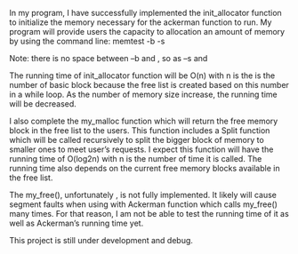 In my program, I have successfully implemented the init_allocator function to initialize the memory necessary for the ackerman function to run. My program will provide users the capacity to allocation an amount of memory by using the command line: 
  	memtest   -b<block size>   -s<memory size>

Note:  there is no space between –b and <block size>, so as –s and <memory size>

The running time of init_allocator function will be O(n) with n is the is the number of basic block because the free list is created based on this number in a while loop.  As the number of memory size increase, the running time will be decreased. 

I also complete the my_malloc function which will return the free memory block in the free list to the users.  This function includes a Split function which will be called recursively to split the bigger block of memory to smaller ones to meet user’s requests.  I expect this function will have the running time of O(log2n) with n is the number of time it is called. The running time also depends on the current free memory blocks available in the free list.

The my_free(), unfortunately , is not fully implemented. It likely will cause segment faults when using with Ackerman function which calls my_free() many times. For that reason, I am not be able to test the running time of it as well as Ackerman’s running time yet.

This project is still under development and debug.
